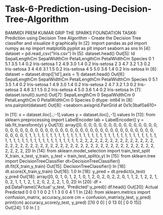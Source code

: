 # Task-6-Prediction-using-Decision-Tree-Algorithm


BAMMIDI PREM KUMAR
GRIP THE SPARKS FOUNDATION
TASK6: Prediction using Decision Tree Algorithm - Create the Decision Tree classifier and visualize it graphically
In [2]:
import pandas as pd
import numpy as np 
import matplotlib.pyplot as plt 
import seaborn as sns
In [4]:
dataset = pd.read_csv("Iris.csv")
In [5]:
dataset.head()
Out[5]:
Id	SepalLengthCm	SepalWidthCm	PetalLengthCm	PetalWidthCm	Species
0	1	5.1	3.5	1.4	0.2	Iris-setosa
1	2	4.9	3.0	1.4	0.2	Iris-setosa
2	3	4.7	3.2	1.3	0.2	Iris-setosa
3	4	4.6	3.1	1.5	0.2	Iris-setosa
4	5	5.0	3.6	1.4	0.2	Iris-setosa
In [6]:
dataset = dataset.drop(['Id'],axis = 1)
dataset.head()
Out[6]:
SepalLengthCm	SepalWidthCm	PetalLengthCm	PetalWidthCm	Species
0	5.1	3.5	1.4	0.2	Iris-setosa
1	4.9	3.0	1.4	0.2	Iris-setosa
2	4.7	3.2	1.3	0.2	Iris-setosa
3	4.6	3.1	1.5	0.2	Iris-setosa
4	5.0	3.6	1.4	0.2	Iris-setosa
In [7]:
dataset.isnull().sum()
Out[7]:
SepalLengthCm    0
SepalWidthCm     0
PetalLengthCm    0
PetalWidthCm     0
Species          0
dtype: int64
In [8]:
sns.pairplot(dataset)
Out[8]:
<seaborn.axisgrid.PairGrid at 0x1c3baf0a610>

In [11]:
x = dataset.iloc[:,:-1].values
y = dataset.iloc[:,-1].values
In [13]:
from sklearn.preprocessing import LabelEncoder
lab = LabelEncoder()
y = lab.fit_transform(y)
y
Out[13]:
array([0, 0, 0, 0, 0, 0, 0, 0, 0, 0, 0, 0, 0, 0, 0, 0, 0, 0, 0, 0, 0, 0,
       0, 0, 0, 0, 0, 0, 0, 0, 0, 0, 0, 0, 0, 0, 0, 0, 0, 0, 0, 0, 0, 0,
       0, 0, 0, 0, 0, 0, 1, 1, 1, 1, 1, 1, 1, 1, 1, 1, 1, 1, 1, 1, 1, 1,
       1, 1, 1, 1, 1, 1, 1, 1, 1, 1, 1, 1, 1, 1, 1, 1, 1, 1, 1, 1, 1, 1,
       1, 1, 1, 1, 1, 1, 1, 1, 1, 1, 1, 1, 2, 2, 2, 2, 2, 2, 2, 2, 2, 2,
       2, 2, 2, 2, 2, 2, 2, 2, 2, 2, 2, 2, 2, 2, 2, 2, 2, 2, 2, 2, 2, 2,
       2, 2, 2, 2, 2, 2, 2, 2, 2, 2, 2, 2, 2, 2, 2, 2, 2, 2])
In [14]:
from sklearn.model_selection import train_test_split
X_train, x_test, y_train, y_test = train_test_split(x,y)
In [15]:
from sklearn.tree import DecisionTreeClassifier
dt=DecisionTreeClassifier()
dt.fit(X_train,y_train)
Out[15]:
DecisionTreeClassifier()
In [16]:
dt.score(X_train,y_train)
Out[16]:
1.0
In [18]:
y_pred = dt.predict(x_test)
y_pred
Out[18]:
array([0, 0, 1, 0, 1, 2, 1, 0, 1, 2, 0, 2, 0, 2, 2, 0, 1, 1, 2, 1, 2, 2,
       1, 0, 2, 1, 1, 1, 2, 1, 2, 0, 2, 2, 2, 1, 0, 2])
In [20]:
df = pd.DataFrame({'Actual':y_test, 'Predicted':y_pred})
df.head()
Out[20]:
Actual	Predicted
0	0	0
1	0	0
2	1	1
3	0	0
4	1	1
In [24]:
from sklearn.metrics import confusion_matrix, accuracy_score
cm = confusion_matrix(y_test, y_pred)
print(cm)
accuracy_score(y_test, y_pred)
[[10  0  0]
 [ 0 13  0]
 [ 0  0 15]]
Out[24]:
1.0
In [ ]:
